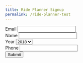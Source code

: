 ```yaml
---
title: Ride Planner Signup
permalink: /ride-planner-test
---
```


<form name="rides" action="#">

<div>
<label for="email">Email</label>
<input type="email" name="email">
</div>

<div>
<label for="name">Name</label>
<input type="text" name="name">
</div>

<div>
<label for="year">Year</label>
<select name="year">
	<option value="2018">2018</option>
	<option value="2019">2019</option>
	<option value="2020">2020</option>
	<option value="2021">2021</option>
</select>
</div>

<div>
<label for="phone">Phone</label>
<input type="tel" name="phone">
</div>

<input type="submit">
</form>

<script type="text/javascript" src="assets/js/rides.js"></script>
